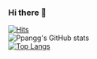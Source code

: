### Hi there 👋

<!--
**Ppangg/Ppangg** is a ✨ _special_ ✨ repository because its `README.md` (this file) appears on your GitHub profile.

Here are some ideas to get you started:

- 🔭 I’m currently working on ...
- 🌱 I’m currently learning ...
- 👯 I’m looking to collaborate on ...
- 🤔 I’m looking for help with ...
- 💬 Ask me about ...
- 📫 How to reach me: ...
- 😄 Pronouns: ...
- ⚡ Fun fact: ...
-->


[![Hits](https://hits.seeyoufarm.com/api/count/incr/badge.svg?url=https%3A%2F%2Fgithub.com%2Fgjbae1212%2Fhit-counter&count_bg=%23DF1616&title_bg=%2373AED3&icon=hyundai.svg&icon_color=%230B0B0B&title=hits&edge_flat=false)](https://hits.seeyoufarm.com)
<br>
![Ppangg's GitHub stats](https://github-readme-stats.vercel.app/api?username=Ppangg&show_icons=true&theme=radical)
<br>
[![Top Langs](https://github-readme-stats.vercel.app/api/top-langs/?username=Ppangg)](https://github.com/anuraghazra/github-readme-stats)
